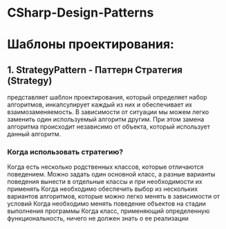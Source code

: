# CSharp-Design-Patterns
# Шаблоны проектирования: 

## 1. StrategyPattern - Паттерн Стратегия (Strategy) 
представляет шаблон проектирования, который определяет набор алгоритмов, инкапсулирует каждый из них и обеспечивает их взаимозаменяемость. 
В зависимости от ситуации мы можем легко заменить один используемый алгоритм другим. 
При этом замена алгоритма происходит независимо от объекта, который использует данный алгоритм.

### Когда использовать стратегию?
Когда есть несколько родственных классов, которые отличаются поведением. Можно задать один основной класс, а разные варианты поведения вынести в отдельные классы и при необходимости их применять
Когда необходимо обеспечить выбор из нескольких вариантов алгоритмов, которые можно легко менять в зависимости от условий
Когда необходимо менять поведение объектов на стадии выполнения программы
Когда класс, применяющий определенную функциональность, ничего не должен знать о ее реализации


